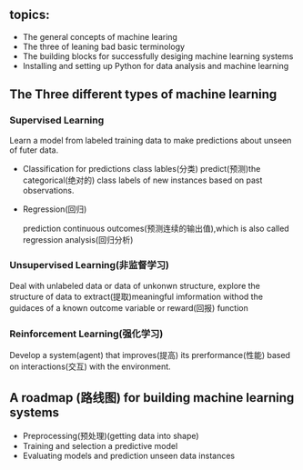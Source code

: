 ## topics:
+ The general concepts of machine learing 
+ The three of leaning bad basic terminology
+ The building blocks for successfully desiging machine learning systems
+ Installing and setting up Python for data analysis and machine learning


##  The Three different types of machine learning

###  Supervised  Learning
Learn a model from labeled training data to make predictions about unseen of futer data.

+ Classification for predictions class lables(分类)
  predict(预测)the categorical(绝对的) class labels of new instances based on past observations.

+ Regression(回归)

  prediction continuous outcomes(预测连续的输出值),which is also called regression analysis(回归分析)

###  Unsupervised  Learning(非监督学习)
Deal with unlabeled data or data of unkonwn structure,
explore the structure of data to extract(提取)meaningful
imformation withod the guidaces of a known outcome variable or reward(回报) function

### Reinforcement Learning(强化学习)
Develop a system(agent) that improves(提高) its prerformance(性能) based on interactions(交互) with the environment.

## A roadmap (路线图) for building machine learning systems

+  Preprocessing(预处理)(getting data into shape)
+  Training and selection a predictive model
+  Evaluating models and prediction unseen data instances







